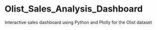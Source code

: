 # Olist_Sales_Analysis_Dashboard
Interactive sales dashboard using Python and Plotly for the Olist dataset

